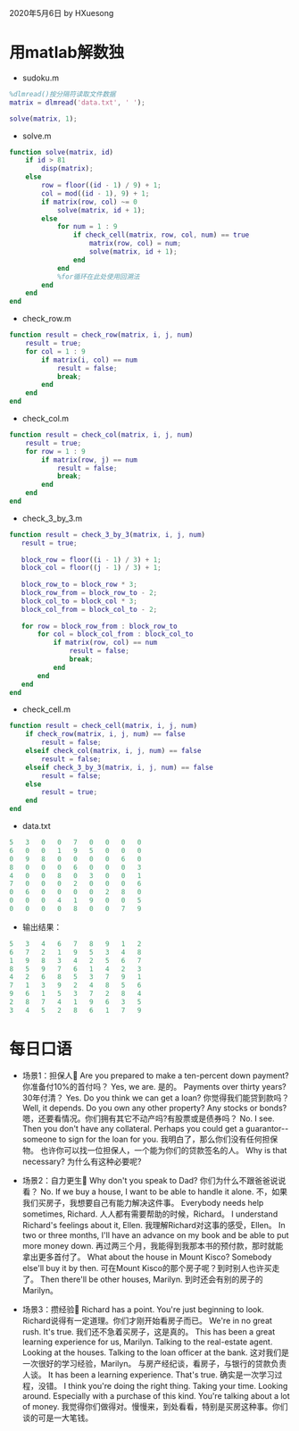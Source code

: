 2020年5月6日
by HXuesong



# 用matlab解数独
- sudoku.m
```matlab
%dlmread()按分隔符读取文件数据
matrix = dlmread('data.txt', ' ');

solve(matrix, 1);
```



- solve.m
```matlab
function solve(matrix, id)
    if id > 81
        disp(matrix);
    else
        row = floor((id - 1) / 9) + 1;
        col = mod((id - 1), 9) + 1;
        if matrix(row, col) ~= 0
            solve(matrix, id + 1);
        else
            for num = 1 : 9
                if check_cell(matrix, row, col, num) == true
                    matrix(row, col) = num;
                    solve(matrix, id + 1);
                end
            end
            %for循环在此处使用回溯法
        end
    end
end
```



- check_row.m
```matlab
function result = check_row(matrix, i, j, num)
    result = true;
    for col = 1 : 9
        if matrix(i, col) == num
            result = false;
            break;
        end
    end
end
```



- check_col.m
```matlab
function result = check_col(matrix, i, j, num)
    result = true;
    for row = 1 : 9
        if matrix(row, j) == num
            result = false;
            break;
        end
    end
end
```



- check_3_by_3.m
```matlab
function result = check_3_by_3(matrix, i, j, num)
   result = true;
   
   block_row = floor((i - 1) / 3) + 1;
   block_col = floor((j - 1) / 3) + 1;
   
   block_row_to = block_row * 3;
   block_row_from = block_row_to - 2;
   block_col_to = block_col * 3;
   block_col_from = block_col_to - 2;
   
   for row = block_row_from : block_row_to
       for col = block_col_from : block_col_to
           if matrix(row, col) == num
               result = false;
               break;
           end
       end
   end
end
```



- check_cell.m
```matlab
function result = check_cell(matrix, i, j, num)
    if check_row(matrix, i, j, num) == false
        result = false;
    elseif check_col(matrix, i, j, num) == false
        result = false;
    elseif check_3_by_3(matrix, i, j, num) == false
        result = false;
    else
        result = true;
    end
end
```



- data.txt
```matlab
5	3	0	0	7	0	0	0	0
6	0 	0 	1 	9	5 	0 	0 	0
0	9 	8 	0 	0 	0 	0 	6 	0
8	0 	0 	0 	6 	0 	0 	0 	3
4 	0 	0 	8 	0 	3 	0 	0 	1
7 	0 	0 	0 	2 	0 	0 	0 	6
0 	6 	0 	0 	0 	0 	2 	8 	0
0 	0	0 	4 	1 	9 	0 	0 	5
0 	0	0	0 	8 	0 	0 	7 	9
```



- 输出结果：
```matlab
5	3	4	6	7	8	9	1	2
6	7	2	1	9	5	3	4	8
1	9	8	3	4	2	5	6	7
8	5	9	7	6	1	4	2	3
4	2	6	8	5	3	7	9	1
7	1	3	9	2	4	8	5	6
9	6	1	5	3	7	2	8	4
2	8	7	4	1	9	6	3	5
3	4	5	2	8	6	1	7	9
```



# 每日口语
- 场景1：担保人🔫
Are you prepared to make a ten-percent down payment?
你准备付10%的首付吗？
Yes, we are.    是的。
Payments over thirty years?    30年付清？
Yes.
Do you think we can get a loan?    你觉得我们能贷到款吗？
Well, it depends. Do you own any other property?
Any stocks or bonds?
嗯，还要看情况。你们拥有其它不动产吗?有股票或是债券吗？
No.
I see. Then you don't have any collateral. 
Perhaps you could get a guarantor-- someone to sign for the loan for you.
我明白了，那么你们没有任何担保物。
也许你可以找一位担保人，一个能为你们的贷款签名的人。
Why is that necessary?    为什么有这种必要呢?



- 场景2：自力更生💪
Why don't you speak to Dad?    你们为什么不跟爸爸说说看？
No. If we buy a house, I want to be able to handle it alone.
不，如果我们买房子，我想要自己有能力解决这件事。
Everybody needs help sometimes, Richard.
人人都有需要帮助的时候，Richard。
I understand Richard's feelings about it, Ellen.
我理解Richard对这事的感受，Ellen。
In two or three months, I'll have an advance on my book 
and be able to put more money down.
再过两三个月，我能得到我那本书的预付款，那时就能拿出更多首付了。
What about the house in Mount Kisco? Somebody else'll buy it by then.
可在Mount Kisco的那个房子呢？到时别人也许买走了。
Then there'll be other houses, Marilyn.    到时还会有别的房子的Marilyn。



- 场景3：攒经验🔢
Richard has a point. You're just beginning to look.
Richard说得有一定道理。你们才刚开始看房子而已。
We're in no great rush. It's true.
我们还不急着买房子，这是真的。
This has been a great learning experience for us, Marilyn. 
Talking to the real-estate agent. Looking at the houses.
Talking to the loan officer at the bank.
这对我们是一次很好的学习经验，Marilyn。
与房产经纪谈，看房子，与银行的贷款负责人谈。
It has been a learning experience. That's true.
确实是一次学习过程，没错。
I think you're doing the right thing. Taking your time. Looking around.
Especially with a purchase of this kind. You're talking about a lot of money.
我觉得你们做得对。慢慢来，到处看看，特别是买房这种事。你们谈的可是一大笔钱。

